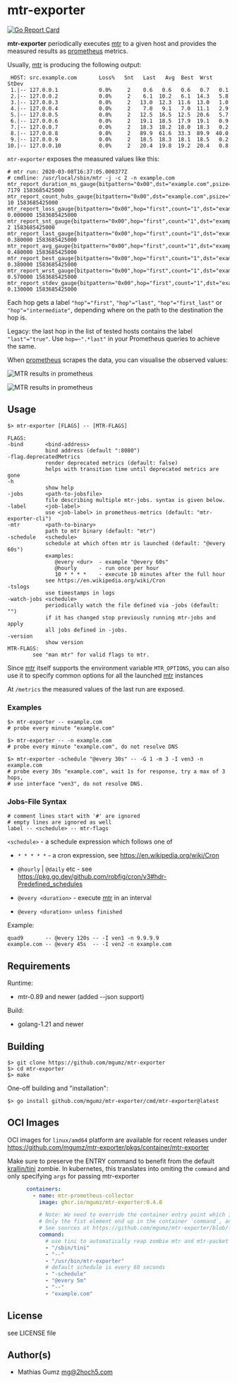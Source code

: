 # mtr-exporter

[![Go Report Card](https://goreportcard.com/badge/github.com/mgumz/mtr-exporter)](https://goreportcard.com/report/github.com/mgumz/mtr-exporter)

**mtr-exporter** periodically executes [mtr] to a given host and provides the
measured results as [prometheus] metrics.

Usually, [mtr] is producing the following output:

     HOST: src.example.com       Loss%   Snt   Last   Avg  Best  Wrst StDev
     1.|-- 127.0.0.1             0.0%     2    0.6   0.6   0.6   0.7   0.1
     2.|-- 127.0.0.2             0.0%     2    6.1  10.2   6.1  14.3   5.8
     3.|-- 127.0.0.3             0.0%     2   13.0  12.3  11.6  13.0   1.0
     4.|-- 127.0.0.4             0.0%     2    7.0   9.1   7.0  11.1   2.9
     5.|-- 127.0.0.5             0.0%     2   12.5  16.5  12.5  20.6   5.7
     6.|-- 127.0.0.6             0.0%     2   19.1  18.5  17.9  19.1   0.9
     7.|-- 127.0.0.7             0.0%     2   18.3  18.2  18.0  18.3   0.2
     8.|-- 127.0.0.8             0.0%     2   89.9  61.6  33.3  89.9  40.0
     9.|-- 127.0.0.9             0.0%     2   18.5  18.3  18.1  18.5   0.2
    10.|-- 127.0.0.10            0.0%     2   20.4  19.8  19.2  20.4   0.8

`mtr-exporter` exposes the measured values like this:

    # mtr run: 2020-03-08T16:37:05.000377Z
    # cmdline: /usr/local/sbin/mtr -j -c 2 -n example.com
    mtr_report_duration_ms_gauge{bitpattern="0x00",dst="example.com",psize="64",src="src.example.com",tests="2",tos="0x0"} 7179 1583685425000
    mtr_report_count_hubs_gauge{bitpattern="0x00",dst="example.com",psize="64",src="src.example.com",tests="2",tos="0x0"} 10 1583685425000
    mtr_report_loss_gauge{bitpattern="0x00",hop="first",count="1",dst="example.com",host="127.0.0.1",psize="64",src="src.example.com",tests="2",tos="0x0"} 0.000000 1583685425000
    mtr_report_snt_gauge{bitpattern="0x00",hop="first",count="1",dst="example.com",host="127.0.0.1",psize="64",src="src.example.com",tests="2",tos="0x0"} 2 1583685425000
    mtr_report_last_gauge{bitpattern="0x00",hop="first",count="1",dst="example.com",host="127.0.0.1",psize="64",src="src.example.com",tests="2",tos="0x0"} 0.380000 1583685425000
    mtr_report_avg_gauge{bitpattern="0x00",hop="first",count="1",dst="example.com",host="127.0.0.1",psize="64",src="src.example.com",tests="2",tos="0x0"} 0.480000 1583685425000
    mtr_report_best_gauge{bitpattern="0x00",hop="first",count="1",dst="example.com",host="127.0.0.1",psize="64",src="src.example.com",tests="2",tos="0x0"} 0.380000 1583685425000
    mtr_report_wrst_gauge{bitpattern="0x00",hop="first",count="1",dst="example.com",host="127.0.0.1",psize="64",src="src.example.com",tests="2",tos="0x0"} 0.570000 1583685425000
    mtr_report_stdev_gauge{bitpattern="0x00",hop="first",count="1",dst="example.com",host="127.0.0.1",psize="64",src="src.example.com",tests="2",tos="0x0"} 0.130000 1583685425000

Each hop gets a label `"hop"="first"`, `"hop"="last"`, `"hop"="first_last"` or
`"hop"="intermediate"`, depending where on the path to the destination the hop
is. 

Legacy: the last hop in the list of tested hosts contains the label `"last"="true"`.
Use `hop=~".*last"` in your Prometheus queries to achieve the same.

When [prometheus] scrapes the data, you can visualise the observed values:

![MTR results in prometheus](./media/screenshot-2020-03-08+181019.9188279670.png "MTR 1")

![MTR results in prometheus](./media/screenshot-2020-03-08+181030.4810786850.png "MTR 1")

## Usage

    $> mtr-exporter [FLAGS] -- [MTR-FLAGS]

    FLAGS:
    -bind       <bind-address>
                bind address (default ":8080")
    -flag.deprecatedMetrics
                render deprecated metrics (default: false)
                helps with transition time until deprecated metrics are gone
    -h
                show help
    -jobs       <path-to-jobsfile>
                file describing multiple mtr-jobs. syntax is given below.
    -label      <job-label>
                use <job-label> in prometheus-metrics (default: "mtr-exporter-cli")
    -mtr        <path-to-binary>
                path to mtr binary (default: "mtr")
    -schedule   <schedule>
                schedule at which often mtr is launched (default: "@every 60s")
                examples:
                   @every <dur>  - example "@every 60s"
                   @hourly       - run once per hour
                   10 * * * *    - execute 10 minutes after the full hour
                see https://en.wikipedia.org/wiki/Cron
    -tslogs
                use timestamps in logs
    -watch-jobs <schedule>
                periodically watch the file defined via -jobs (default: "")
                if it has changed stop previously running mtr-jobs and apply
                all jobs defined in -jobs.
    -version
                show version
    MTR-FLAGS:
            see "man mtr" for valid flags to mtr.

Since [mtr] itself supports the environment variable `MTR_OPTIONS`, you can
also use it to specify common options for all the launched [mtr] instances

At `/metrics` the measured values of the last run are exposed.

### Examples

    $> mtr-exporter -- example.com
    # probe every minute "example.com"

    $> mtr-exporter -- -n example.com
    # probe every minute "example.com", do not resolve DNS

    $> mtr-exporter -schedule "@every 30s" -- -G 1 -m 3 -I ven3 -n example.com
    # probe every 30s "example.com", wait 1s for response, try a max of 3 hops,
    # use interface "ven3", do not resolve DNS.

### Jobs-File Syntax

    # comment lines start with '#' are ignored
    # empty lines are ignored as well
    label -- <schedule> -- mtr-flags

`<schedule>` - a schedule expression which follows one of

* `* * * * *` - a cron expression, see https://en.wikipedia.org/wiki/Cron
* `@hourly` | `@daily` etc - see https://pkg.go.dev/github.com/robfig/cron/v3#hdr-Predefined_schedules
* `@every <duration>` - execute [mtr] in an interval

* `@every <duration> unless finished`

Example:

    quad9       -- @every 120s -- -I ven1 -n 9.9.9.9
    example.com -- @every 45s  -- -I ven2 -n example.com


## Requirements

Runtime:

* mtr-0.89 and newer (added --json support)

Build:

* golang-1.21 and newer

## Building

    $> git clone https://github.com/mgumz/mtr-exporter
    $> cd mtr-exporter
    $> make

One-off building and "installation":

    $> go install github.com/mgumz/mtr-exporter/cmd/mtr-exporter@latest

## OCI Images

OCI images for `linux/amd64` platform are available for recent releases under
https://github.com/mgumz/mtr-exporter/pkgs/container/mtr-exporter

Make sure to preserve the ENTRY command to benefit from the default [krallin/tini](s://github.com/krallin/tini) zombie. In kubernetes, this translates into omiting the `command` and only specifying `args` for passing mtr-exporter

```yaml
      containers:
        - name: mtr-prometheus-collector
          image: ghcr.io/mgumz/mtr-exporter:0.4.0

          # Note: We need to override the container entry point which is an array ENTRYPOINT ["/sbin/tini", "--", "/usr/bin/mtr-exporter"]
          # Only the fist element end up in the container `command`, and the two others end up in the default `args` value
          # See sources at https://github.com/mgumz/mtr-exporter/blob/fd2834d5269afebfc0cd2c269a8bb26d8d816a0c/Containerfile#L29C1-L29C57
          command:
            # use tini to automatically reap zombie mtr and mtr-packet processes. See https://github.com/mgumz/mtr-exporter/issues/24#issuecomment-2581077241
            - "/sbin/tini"
            - "--"
            - "/usr/bin/mtr-exporter"
            # default schedule is every 60 seconds
            - "-schedule"
            - "@every 5m"
            - "--"
            - "example.com"
```


## License

see LICENSE file

## Author(s)

* Mathias Gumz <mg@2hoch5.com>

[mtr]: https://www.bitwizard.nl/mtr/index.html
[prometheus]: https://prometheus.io
